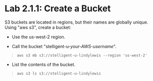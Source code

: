 # Lab 2.1.1: Create a Bucket

S3 buckets are located in regions, but their names are globally unique.
Using "aws s3", create a bucket:

- Use the us-west-2 region.

- Call the bucket "stelligent-u-_your-AWS-username_".

> `aws s3 mb s3://stelligent-u-lindylewis --region 'us-west-2'`


- List the contents of the bucket.

> `aws s3 ls s3://stelligent-u-lindylewis`

